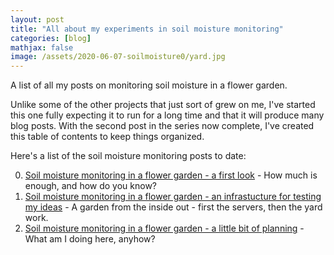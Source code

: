 ```yaml
---
layout: post
title: "All about my experiments in soil moisture monitoring"
categories: [blog]
mathjax: false
image: /assets/2020-06-07-soilmoisture0/yard.jpg
---
```

A list of all my posts on monitoring soil moisture in a flower garden.

Unlike some of the other projects that just sort of grew on me, I've started this one fully expecting it to run for a long time and that it will produce many blog posts.  With the second post in the series now complete, I've created this table of contents to keep things organized.

Here's a list of the soil moisture monitoring posts to date:

0. [Soil moisture monitoring in a flower garden - a first look](soilmoisture0) - How much is enough, and how do you know?
1. [Soil moisture monitoring in a flower garden - an infrastucture for testing my ideas](soilmoisture-1) - A garden from the inside out - first the servers, then the yard work.
2. [Soil moisture monitoring in a flower garden - a little bit of planning](soilmoisture-2) - What am I doing here, anyhow?
